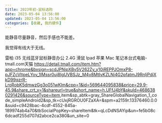 ```yaml
---
title: 2023年初-鼠标选购
date: 2023-05-04 13:56:00
updated: 2023-05-04 13:56:00
categories: [收藏, 我的硬件]
---
```


能静音尽量静音，然后手感也不能差。

我觉得有线大于无线。

雷柏 i35 无线蓝牙鼠标静音办公 2.4G 滑鼠 Ipad 苹果 Mac 笔记本台式电脑-tmall.com天猫
<https://detail.tmall.com/item.htm?app=chrome&bxsign=scdJPNipXBv5V262Zy_y10iREPPJOmxP8-pJFZcVltpeLYov_1IMssr0uj8lgUVBSJz_M4v8MtIvKZLNi4G2pfatmJ9RnIjPdjXkD99qzrR-LroRobK5dmwzGg3o051wKlm&cpp=1&id=569644095838&price=29.9-45.9&share_crt_v=1&shareurl=true&short_name=h.UFfJ4bY&skuId=4686380291426&sourceType=item>,item&sp_abtk=gray_ShareGlobalNavigation_1_code_simpleAndroid2&sp_tk=cUxjRGROU0FZaXA=&spm=a2159r.13376460.0.0&suid=c9428bac-4cdf-4552-845a-189974ab4a70&tbSocialPopKey=shareItem&tk=qLcDdNSAYip&un=fe5b08c6dcadf255d707d2abce2ca380&un_site=0
